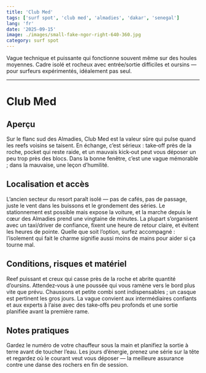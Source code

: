 ```yaml
---
title: 'Club Med'
tags: ['surf spot', 'club med', 'almadies', 'dakar', 'senegal']
lang: 'fr'
date: '2025-09-15'
image: ./images/small-fake-ngor-right-640-360.jpg
category: surf spot
---
```


Vague technique et puissante qui fonctionne souvent même sur des houles moyennes. Cadre isolé et rocheux avec entrée/sortie difficiles et oursins — pour surfeurs expérimentés, idéalement pas seul.

---

# Club Med

## Aperçu

Sur le flanc sud des Almadies, Club Med est la valeur sûre qui pulse quand les reefs voisins se taisent. En échange, c’est sérieux : take‑off près de la roche, pocket qui reste raide, et un mauvais kick‑out peut vous déposer un peu trop près des blocs. Dans la bonne fenêtre, c’est une vague mémorable ; dans la mauvaise, une leçon d’humilité.

## Localisation et accès

L’ancien secteur du resort paraît isolé — pas de cafés, pas de passage, juste le vent dans les buissons et le grondement des séries. Le stationnement est possible mais expose la voiture, et la marche depuis le cœur des Almadies prend une vingtaine de minutes. La plupart s’organisent avec un taxi/driver de confiance, fixent une heure de retour claire, et évitent les heures de pointe. Quelle que soit l’option, surfez accompagné : l’isolement qui fait le charme signifie aussi moins de mains pour aider si ça tourne mal.

## Conditions, risques et matériel

Reef puissant et creux qui casse près de la roche et abrite quantité d’oursins. Attendez‑vous à une poussée qui vous ramène vers le bord plus vite que prévu. Chaussons et petite combi sont indispensables ; un casque est pertinent les gros jours. La vague convient aux intermédiaires confiants et aux experts à l’aise avec des take‑offs peu profonds et une sortie planifiée avant la première rame.

## Notes pratiques

Gardez le numéro de votre chauffeur sous la main et planifiez la sortie à terre avant de toucher l’eau. Les jours d’énergie, prenez une série sur la tête et regardez où le courant veut vous déposer — la meilleure assurance contre une danse des rochers en fin de session.
